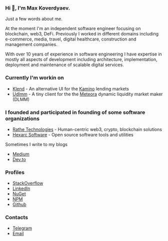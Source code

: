 ### Hi 👋, I'm Max Koverdyaev.

Just a few words about me.

At the moment I'm an independent software engineer focusing on blockchain, web3, DeFi. Previously I worked in different domains including 
e-commerce, media, travel, digital healthcare, construction and management companies.

With over 10 years of experience in software engineering I have expertise in mostly all aspects
of development including architecture, implementation, deployment and maintenance of scalable digital services.

### Currently I'm workin on
* [Klend](https://klend.xyz) - An alternative UI for the [Kamino](https://app.kamino.finance) lending markets
* [Udlmm](https://udlmm.xyz) - A tiny client for the the [Meteora](https://app.meteora.ag) dynamic liquidity market maker (DLMM)

### I founded and participated in founding of some software organizations

* [Rathe Technologies](https://github.com/rathe-tech) - Human-centric web3, crypto, blockchain solutions
* [Hexarc Software](https://github.com/hexarc-software) - Open source software tools and utilities

Sometimes I write to my blogs
* [Medium](https://shadeglare.medium.com)
* [Dev.to](https://dev.to/shadeglare)

### Profiles
* [StackOverflow](https://stackoverflow.com/users/334904/shadeglare)
* [LinkedIn](https://www.linkedin.com/in/max-koverdyaev-10aa9a21)
* [NuGet](https://www.nuget.org/profiles/shadeglare)
* [NPM](https://www.npmjs.com/~shadeglare)
* [Github](https://github.com/shadeglare)

### Contacts
* [Telegram](https://t.me/shadeglare)
* [Email](mailto:shadeglare@gmail.com)
